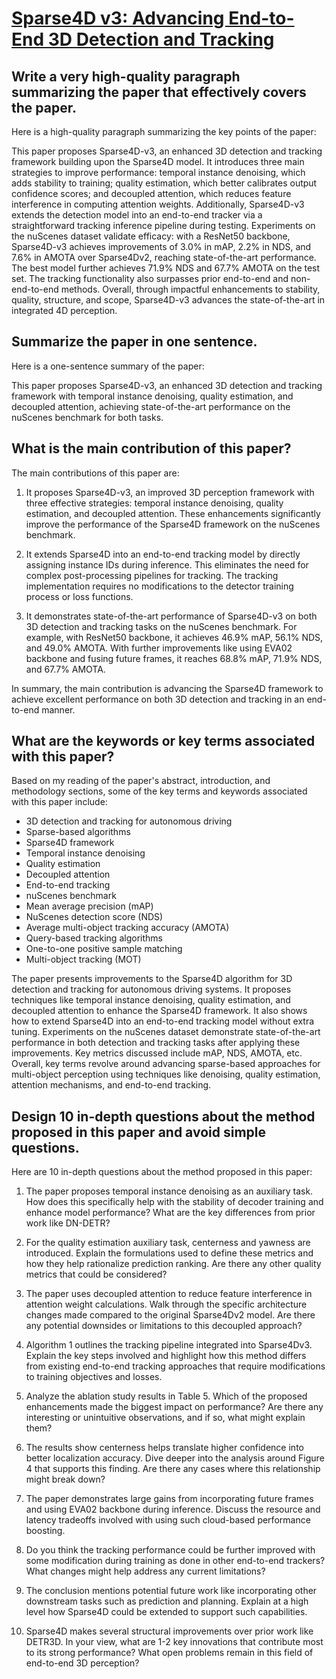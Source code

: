 # [Sparse4D v3: Advancing End-to-End 3D Detection and Tracking](https://arxiv.org/abs/2311.11722)

## Write a very high-quality paragraph summarizing the paper that effectively covers the paper.

 Here is a high-quality paragraph summarizing the key points of the paper:

This paper proposes Sparse4D-v3, an enhanced 3D detection and tracking framework building upon the Sparse4D model. It introduces three main strategies to improve performance: temporal instance denoising, which adds stability to training; quality estimation, which better calibrates output confidence scores; and decoupled attention, which reduces feature interference in computing attention weights. Additionally, Sparse4D-v3 extends the detection model into an end-to-end tracker via a straightforward tracking inference pipeline during testing. Experiments on the nuScenes dataset validate efficacy: with a ResNet50 backbone, Sparse4D-v3 achieves improvements of 3.0% in mAP, 2.2% in NDS, and 7.6% in AMOTA over Sparse4Dv2, reaching state-of-the-art performance. The best model further achieves 71.9% NDS and 67.7% AMOTA on the test set. The tracking functionality also surpasses prior end-to-end and non-end-to-end methods. Overall, through impactful enhancements to stability, quality, structure, and scope, Sparse4D-v3 advances the state-of-the-art in integrated 4D perception.


## Summarize the paper in one sentence.

 Here is a one-sentence summary of the paper:

This paper proposes Sparse4D-v3, an enhanced 3D detection and tracking framework with temporal instance denoising, quality estimation, and decoupled attention, achieving state-of-the-art performance on the nuScenes benchmark for both tasks.


## What is the main contribution of this paper?

 The main contributions of this paper are:

1) It proposes Sparse4D-v3, an improved 3D perception framework with three effective strategies: temporal instance denoising, quality estimation, and decoupled attention. These enhancements significantly improve the performance of the Sparse4D framework on the nuScenes benchmark.

2) It extends Sparse4D into an end-to-end tracking model by directly assigning instance IDs during inference. This eliminates the need for complex post-processing pipelines for tracking. The tracking implementation requires no modifications to the detector training process or loss functions.

3) It demonstrates state-of-the-art performance of Sparse4D-v3 on both 3D detection and tracking tasks on the nuScenes benchmark. For example, with ResNet50 backbone, it achieves 46.9% mAP, 56.1% NDS, and 49.0% AMOTA. With further improvements like using EVA02 backbone and fusing future frames, it reaches 68.8% mAP, 71.9% NDS, and 67.7% AMOTA.

In summary, the main contribution is advancing the Sparse4D framework to achieve excellent performance on both 3D detection and tracking in an end-to-end manner.


## What are the keywords or key terms associated with this paper?

 Based on my reading of the paper's abstract, introduction, and methodology sections, some of the key terms and keywords associated with this paper include:

- 3D detection and tracking for autonomous driving
- Sparse-based algorithms
- Sparse4D framework
- Temporal instance denoising  
- Quality estimation
- Decoupled attention
- End-to-end tracking
- nuScenes benchmark
- Mean average precision (mAP)
- NuScenes detection score (NDS)  
- Average multi-object tracking accuracy (AMOTA)
- Query-based tracking algorithms
- One-to-one positive sample matching
- Multi-object tracking (MOT)

The paper presents improvements to the Sparse4D algorithm for 3D detection and tracking for autonomous driving systems. It proposes techniques like temporal instance denoising, quality estimation, and decoupled attention to enhance the Sparse4D framework. It also shows how to extend Sparse4D into an end-to-end tracking model without extra tuning. Experiments on the nuScenes dataset demonstrate state-of-the-art performance in both detection and tracking tasks after applying these improvements. Key metrics discussed include mAP, NDS, AMOTA, etc. Overall, key terms revolve around advancing sparse-based approaches for multi-object perception using techniques like denoising, quality estimation, attention mechanisms, and end-to-end tracking.


## Design 10 in-depth questions about the method proposed in this paper and avoid simple questions.

 Here are 10 in-depth questions about the method proposed in this paper:

1. The paper proposes temporal instance denoising as an auxiliary task. How does this specifically help with the stability of decoder training and enhance model performance? What are the key differences from prior work like DN-DETR?

2. For the quality estimation auxiliary task, centerness and yawness are introduced. Explain the formulations used to define these metrics and how they help rationalize prediction ranking. Are there any other quality metrics that could be considered?

3. The paper uses decoupled attention to reduce feature interference in attention weight calculations. Walk through the specific architecture changes made compared to the original Sparse4Dv2 model. Are there any potential downsides or limitations to this decoupled approach? 

4. Algorithm 1 outlines the tracking pipeline integrated into Sparse4Dv3. Explain the key steps involved and highlight how this method differs from existing end-to-end tracking approaches that require modifications to training objectives and losses.

5. Analyze the ablation study results in Table 5. Which of the proposed enhancements made the biggest impact on performance? Are there any interesting or unintuitive observations, and if so, what might explain them?

6. The results show centerness helps translate higher confidence into better localization accuracy. Dive deeper into the analysis around Figure 4 that supports this finding. Are there any cases where this relationship might break down?

7. The paper demonstrates large gains from incorporating future frames and using EVA02 backbone during inference. Discuss the resource and latency tradeoffs involved with using such cloud-based performance boosting. 

8. Do you think the tracking performance could be further improved with some modification during training as done in other end-to-end trackers? What changes might help address any current limitations?

9. The conclusion mentions potential future work like incorporating other downstream tasks such as prediction and planning. Explain at a high level how Sparse4D could be extended to support such capabilities.

10. Sparse4D makes several structural improvements over prior work like DETR3D. In your view, what are 1-2 key innovations that contribute most to its strong performance? What open problems remain in this field of end-to-end 3D perception?
